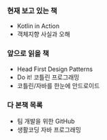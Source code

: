 ### 현재 보고 있는 책
- Kotlin in Action
- 객체지향 사실과 오해

### 앞으로 읽을 책
- Head First Design Patterns
- Do it! 코틀린 프로그래밍
- 코틀린/자바를 한눈에 안드로이드 

### 다 본책 목록
- 팀 개발을 위한 GitHub
- 생활코딩 자바 프로그래밍 
<!--
**takedawon/takedawon** is a ✨ _special_ ✨ repository because its `README.md` (this file) appears on your GitHub profile.

Here are some ideas to get you started:

- 🔭 I’m currently working on ...
- 🌱 I’m currently learning ...
- 👯 I’m looking to collaborate on ...
- 🤔 I’m looking for help with ...
- 💬 Ask me about ...
- 📫 How to reach me: ...
- 😄 Pronouns: ...
- ⚡ Fun fact: ...
-->
